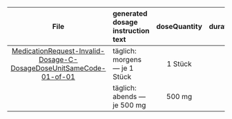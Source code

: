 | File | generated dosage instruction text | doseQuantity | duration | durationUnit | frequency | period | periodUnit | Day<br>of<br>Week | Time<br>Of<br>Day | when | bounds[x] |
| :---: | :--- | :---: | :---: | :---: | :---: | :---: | :---: | :---: | :---: | :---: | :---: |
| [MedicationRequest-Invalid-Dosage-C-DosageDoseUnitSameCode-01-of-01](./MedicationRequest-Invalid-Dosage-C-DosageDoseUnitSameCode-01-of-01.html) | täglich: morgens — je 1 Stück | 1 Stück |  |  | 1 | 1 | d |  |  | MORN |  |
|  | täglich: abends — je 500 mg | 500 mg |  |  | 1 | 1 | d |  |  | EVE |  |
